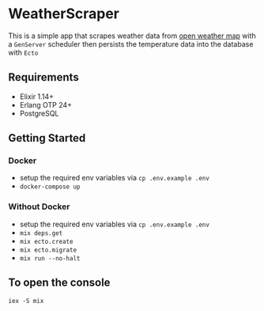 # WeatherScraper

This is a simple app that scrapes weather data from [open weather map](https://openweathermap.org) with a `GenServer` scheduler then persists the temperature data into the database with `Ecto`

## Requirements

* Elixir 1.14+
* Erlang OTP 24+
* PostgreSQL

## Getting Started

### Docker

* setup the required env variables via `cp .env.example .env`
* `docker-compose up`


### Without Docker

* setup the required env variables via `cp .env.example .env`
* `mix deps.get`
* `mix ecto.create`
* `mix ecto.migrate`
* `mix run --no-halt`

## To open the console

`iex -S mix`

